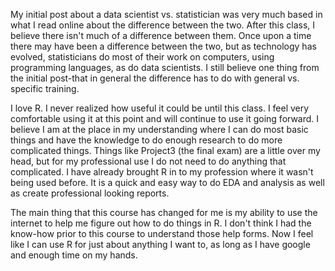 My initial post about a data scientist vs. statistician was very much based in what I read online about the difference between the two. After this class, I believe there isn't 
much of a difference between them. Once upon a time there may have been a difference between the two, but as technology has evolved, statisticians do most of their work 
on computers, using programming languages, as do data scientists. I still believe one thing from the initial post-that in general the difference has to do with general vs.
specific training. 

I love R. I never realized how useful it could be until this class. I feel very comfortable using it at this point and will continue to use it going forward. I believe I am at
the place in my understanding where I can do most basic things and have the knowledge to do enough research to do more complicated things. Things like Project3 (the final exam)
are a little over my head, but for my professional use I do not need to do anything that complicated. I have already brought R in to my profession where it wasn't being used before.
It is a quick and easy way to do EDA and analysis as well as create professional looking reports.

The main thing that this course has changed for me is my ability to use the internet to help me figure out how to do things in R. I don't think I had the know-how prior to this 
course to understand those help forms. Now I feel like I can use R for just about anything I want to, as long as I have google and enough time on my hands.
